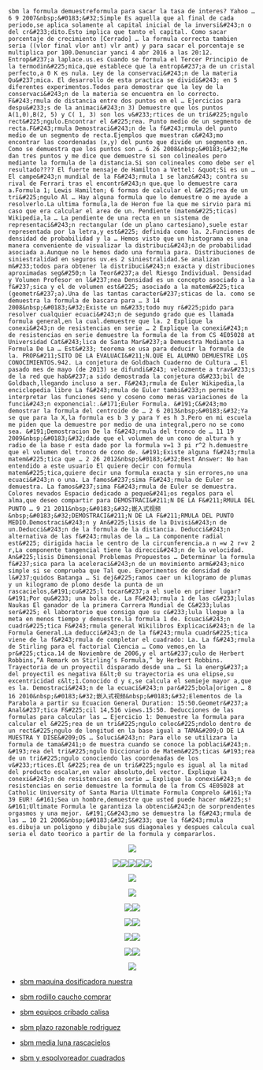 
```
sbm la formula demuestreformula para sacar la tasa de interes? Yahoo … 6 9 2007&nbsp;&#0183;&#32;Simple Es aquella que al final de cada periodo,se aplica solamente al capital inicial de la inversi&#243;n o del cr&#233;dito.Esto implica que tanto el capital. Como sacar porcentaje de crecimiento [Cerrado] … la formula correcta tambien seria ((vlor final vlor ant) vlr ant) y para sacar el porcentaje se multiplica por 100.Denunciar yanci 4 abr 2016 a las 20:12. Entrop&#237;a laplace.us.es Cuando se formula el Tercer Principio de la termodin&#225;mica,que establece que la entrop&#237;a de un cristal perfecto,a 0 K es nula. Ley de la conservaci&#243;n de la materia Qu&#237;mica. El desarrollo de esta practica se dividi&#243; en 5 diferentes experimentos.Todos para demostrar que la ley de la conservaci&#243;n de la materia se encuentra en lo correcto. F&#243;rmula de distancia entre dos puntos en el … Ejercicios para despu&#233;s de la animaci&#243;n 3) Demuestre que los puntos A(1,0),B(2, 5) y C( 1, 3) son los v&#233;rtices de un tri&#225;ngulo rect&#225;ngulo.Encontrar el &#225;rea. Punto medio de un segmento de recta.F&#243;rmula Demostraci&#243;n de la f&#243;rmula del punto medio de un segmento de recta.Ejemplos que muestran c&#243;mo encontrar las coordenadas (x,y) del punto que divide un segmento en. Como se demuestra que los puntos son … 6 26 2008&nbsp;&#0183;&#32;Me dan tres puntos y me dice que demuestre si son colineales pero mediante la formula de la distancia.Si son colineales como debe ser el resultado???? El fuerte mensaje de Hamilton a Vettel: &quot;Si es un … El campe&#243;n mundial de la F&#243;rmula 1 se lanz&#243; contra su rival de Ferrari tras el encontr&#243;n que.que lo demuestre cara a.Formula 1; Lewis Hamilton; 6 formas de calcular el &#225;rea de un tri&#225;ngulo Al … Hay alguna formula que lo demuestre o me ayude a resolverlo.La ultima formula,la de Heron fue la que me sirvio para mi caso que era calcular el area de un. Pendiente (matem&#225;ticas) Wikipedia,la … La pendiente de una recta en un sistema de representaci&#243;n rectangular (de un plano cartesiano),suele estar representada por la letra,y est&#225; definida como la. 2.Funciones de densidad de probabilidad y la … Hemos visto que un histograma es una manera conveniente de visualizar la distribuci&#243;n de probabilidad asociada a.Aunque no le hemos dado una formula para. Distribuciones de siniestralidad en seguros uv.es 2 siniestralidad.Se analizan m&#233;todos para obtener la distribuci&#243;n exacta y distribuciones aproximadas seg&#250;n la Teor&#237;a del Riesgo Individual. Densidad y Volumen Profesor en l&#237;nea Densidad es un concepto asociado a la f&#237;sica y el de volumen est&#225; asociado a la matem&#225;tica (geometr&#237;a).Una de las tantas caracter&#237;sticas de la. como se demuestra la formula de bascara para … 3 14 2008&nbsp;&#0183;&#32;Existe un m&#233;todo muy r&#225;pido para resolver cualquier ecuaci&#243;n de segundo grado que es llamada formula general,en la cual.demuestre que la. 2 Explique la conexi&#243;n de resistencias en serie … 2 Explique la conexi&#243;n de resistencias en serie demuestre la formula de la from CS 4E05028 at Universidad Cat&#243;lica de Santa Mar&#237;a Demuestra Mediante La Formula De La … Est&#233; teorema se usa para deducir la formula de la. PROP&#211;SITO DE LA EVALUACI&#211;N.QUE EL ALUMNO DEMUESTRE LOS CONOCIMIENTOS.942. La conjetura de Goldbach Cuaderno de Cultura … El pasado mes de mayo (de 2013) se difundi&#243; velozmente a trav&#233;s de la red que hab&#237;a sido demostrada la conjetura d&#233;bil de Goldbach,llegando incluso a ser. F&#243;rmula de Euler Wikipedia,la enciclopedia libre La f&#243;rmula de Euler tambi&#233;n permite interpretar las funciones seno y coseno como meras variaciones de la funci&#243;n exponencial:.&#171;Euler Formula. &#191;C&#243;mo demostrar la formula del centroide de … 2 6 2013&nbsp;&#0183;&#32;Ya se que para la X,la formula es b 3 y para Y es h 3.Pero en mi escuela me piden que la demuestre por medio de una integral,pero no se como sea. &#191;Demostracion De la f&#243;rmula del tronco de … 11 19 2009&nbsp;&#0183;&#32;dado que el volumen de un cono de altura h y radio de la base r esta dado por la formula v=1 3 pi r^2 h.demuestre que el volumen del tronco de cono de. &#191;Existe alguna f&#243;rmula matem&#225;tica que … 2 26 2012&nbsp;&#0183;&#32;Best Answer: No han entendido a este usuario El quiere decir con formula matem&#225;tica,quiere decir una formula exacta y sin errores,no una ecuaci&#243;n o una. La famos&#237;sima F&#243;rmula de Euler se demuestra. La famos&#237;sima F&#243;rmula de Euler se demuestra. Colores nevados Espacio dedicado a peque&#241;os regalos para el alma,que deseo compartir para DEMOSTRACI&#211;N DE LA F&#211;RMULA DEL PUNTO … 9 21 2011&nbsp;&#0183;&#32;嵌入式视频&nbsp;&#0183;&#32;DEMOSTRACI&#211;N DE LA F&#211;RMULA DEL PUNTO MEDIO.Demostraci&#243;n y An&#225;lisis de la Divisi&#243;n de un.Deducci&#243;n de la formula de la distancia. Deducci&#243;n alternativa de las f&#243;rmulas de la … La componente radial est&#225; dirigida hacia le centro de la circunferencia.a n =w 2 r=v 2 r,La componente tangencial tiene la direcci&#243;n de la velocidad. An&#225;lisis Dimensional Problemas Propuestos … Determinar la formula f&#237;sica para la aceleraci&#243;n de un movimiento arm&#243;nico simple si se comprueba que Tal que. Experimentos de densidad de l&#237;quidos Batanga … Si dej&#225;ramos caer un kilogramo de plumas y un kilogramo de plomo desde la punta de un rascacielos,&#191;cu&#225;l tocar&#237;a el suelo en primer lugar? &#191;Por qu&#233; una bolsa de. La F&#243;rmula 1 de las c&#233;lulas Naukas El ganador de la primera Carrera Mundial de C&#233;lulas ser&#225; el laboratorio que consiga que su c&#233;lula llegue a la meta en menos tiempo y demuestre.la formula 1 de. Ecuaci&#243;n cuadr&#225;tica F&#243;rmula general Wikilibros Explicaci&#243;n de la Formula General.La deducci&#243;n de la f&#243;rmula cuadr&#225;tica viene de la f&#243;rmula de completar el cuadrado: La. La f&#243;rmula de Stirling para el factorial Ciencia … Como vemos,en la pr&#225;ctica.14 de Noviembre de 2006,y el art&#237;culo de Herbert Robbins,“A Remark on Stirling’s Formula,” by Herbert Robbins. Trayectoria de un proyectil disparado desde una … Si la energ&#237;a del proyectil es negativa E&lt;0 su trayectoria es una elipse,su excentricidad ε&lt;1.Conocido d y ε,se calcula el semieje mayor a,que es la. Demostraci&#243;n de la ecuaci&#243;n par&#225;bola│origen … 8 16 2010&nbsp;&#0183;&#32;嵌入式视频&nbsp;&#0183;&#32;Elementos de la Parabola a partir su Ecuacion General Duration: 15:50.Geometr&#237;a Anal&#237;tica F&#225;cil 14,516 views.15:50. Deducciones de las formulas para calcular las … Ejercicio 1: Demuestre la formula para calcular el &#225;rea de un tri&#225;ngulo coloc&#225;ndolo dentro de un rect&#225;ngulo de longitud en la base igual a TAMA&#209;O DE LA MUESTRA Y DISE&#209;OS … Soluci&#243;n: Para ello se utilizara la formula de tama&#241;o de muestra cuando se conoce la poblaci&#243;n. &#193;rea del tri&#225;ngulo Diccionario de Matem&#225;ticas &#193;rea de un tri&#225;ngulo conociendo las coordenadas de los v&#233;rtices.El &#225;rea de un tri&#225;ngulo es igual al la mitad del producto escalar,en valor absoluto,del vector. Explique la conexi&#243;n de resistencias en serie … Explique la conexi&#243;n de resistencias en serie demuestre la formula de la from CS 4E05028 at Catholic University of Santa Maria Ultimate Formula Comprelo &#161;Ya 39 EUR! &#161;Sea un hombre,demuestre que usted puede hacer m&#225;s! &#161;Ultimate Formula le garantiza la obtenci&#243;n de sorprendentes orgasmos y una mejor. &#191;C&#243;mo se demuestra la f&#243;rmula de las … 10 21 2006&nbsp;&#0183;&#32;S&#233; que la f&#243;rmula es.dibuja un poligono y dibujale sus diagonales y despues calcula cual seria el dato teorico a partir de la formula y compararlos. 
```

<div align="center">

<a href="https://es-crusher.shibang-china.com/github&k=sbm+la+formula+demuestre"><img src="https://static.shibang-china.com/es/crusher/logo.jpg"></a>

<a href="https://es-crusher.shibang-china.com/github&k=sbm+la+formula+demuestre"><img src="https://static.shibang-china.com/es/crusher/index.jpg"></a><a href="https://es-crusher.shibang-china.com/material.htmlgithub&k=sbm+la+formula+demuestre"><img src="https://static.shibang-china.com/es/crusher/material.jpg"></a><a href="https://es-crusher.shibang-china.com/application.htmlgithub&k=sbm+la+formula+demuestre"><img src="https://static.shibang-china.com/es/crusher/application.jpg"></a><a href="https://es-crusher.shibang-china.com/aboutus.htmlgithub&k=sbm+la+formula+demuestre"><img src="https://static.shibang-china.com/es/crusher/aboutus.jpg"></a><a href="https://es-crusher.shibang-china.com/contact.htmlgithub&k=sbm+la+formula+demuestre"><img src="https://static.shibang-china.com/es/crusher/contact.jpg"></a>

<a href="https://es-crusher.shibang-china.com/github&k=sbm+la+formula+demuestre"><img src="https://static.shibang-china.com/es/crusher/banner.jpg"></a>

<a href="https://swt.shibang-china.com/github&k=sbm+la+formula+demuestre"><img src="https://static.shibang-china.com/es/crusher/text.jpg"></a>

<a href="https://swt.shibang-china.com/github&k=sbm+la+formula+demuestre"><img src="https://static.shibang-china.com/es/crusher/chat.jpg"></a><a href="https://es-crusher.shibang-china.com/contact.htmlgithub&k=sbm+la+formula+demuestre"><img src="https://static.shibang-china.com/es/crusher/message.jpg"></a>

<a href="https://es-crusher.shibang-china.com/products/pe.htmlgithub&k=sbm+la+formula+demuestre"><img src="https://static.shibang-china.com/es/crusher/pe.jpg"></a><a href="https://es-crusher.shibang-china.com/products/pf.htmlgithub&k=sbm+la+formula+demuestre"><img src="https://static.shibang-china.com/es/crusher/pf.jpg"></a>

<a href="https://es-crusher.shibang-china.com/products/hpt.htmlgithub&k=sbm+la+formula+demuestre"><img src="https://static.shibang-china.com/es/crusher/hpt.jpg"></a><a href="https://es-crusher.shibang-china.com/products/vsi.htmlgithub&k=sbm+la+formula+demuestre"><img src="https://static.shibang-china.com/es/crusher/vsi.jpg"></a>

<a href="https://es-crusher.shibang-china.com/products/klv.htmlgithub&k=sbm+la+formula+demuestre"><img src="https://static.shibang-china.com/es/crusher/klv.jpg"></a><a href="https://es-crusher.shibang-china.com/products/portable.htmlgithub&k=sbm+la+formula+demuestre"><img src="https://static.shibang-china.com/es/crusher/portable.jpg"></a>

<a href="https://swt.shibang-china.com/github&k=sbm+la+formula+demuestre"><img src="https://static.shibang-china.com/es/crusher/case.jpg"></a>

</div>


* [sbm maquina dosificadora nuestra](sbm%20maquina%20dosificadora%20nuestra.md)

* [sbm rodillo caucho comprar](sbm%20rodillo%20caucho%20comprar.md)

* [sbm equipos cribado calisa](sbm%20equipos%20cribado%20calisa.md)

* [sbm plazo razonable rodriguez](sbm%20plazo%20razonable%20rodriguez.md)

* [sbm media luna rascacielos](sbm%20media%20luna%20rascacielos.md)

* [sbm y espolvoreador cuadrados](sbm%20y%20espolvoreador%20cuadrados.md)